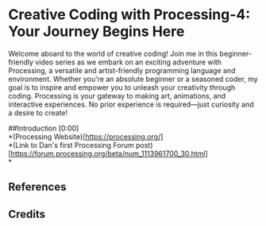 # Creative Coding with Processing-4: Your Journey Begins Here
Welcome aboard to the world of creative coding! Join me in this beginner-friendly video series as we embark on an exciting adventure with Processing, a versatile and artist-friendly programming language and environment. Whether you're an absolute beginner or a seasoned coder, my goal is to inspire and empower you to unleash your creativity through coding. Processing is your gateway to making art, animations, and interactive experiences. No prior experience is required—just curiosity and a desire to create! 

##Introduction [0:00]  
*(Processing Website)[https://processing.org/]  
*(Link to Dan's first Processing Forum post)[https://forum.processing.org/beta/num_1113961700_30.html]  
*

## References

## Credits
